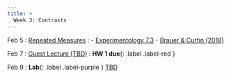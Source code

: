```yaml
---
title: >
  Week 3: Contrasts
---
```


Feb 5
: [Repeated Measures](https://socialinteractionlab.github.io/psych710-notes/simulation-2.html)
  : - [Experimentology 7.3](https://experimentology.io/007-models.html#regression-models)
    - [Brauer & Curtin (2018)](https://www.researchgate.net/profile/Markus-Brauer/publication/321329409_Linear_Mixed-Effects_Models_and_the_Analysis_of_Nonindependent_Data_A_Unified_Framework_to_Analyze_Categorical_and_Continuous_Independent_Variables_that_Vary_Within-Subjects_andor_Within-Items/links/5bb68148299bf1049b6f6e8e/Linear-Mixed-Effects-Models-and-the-Analysis-of-Nonindependent-Data-A-Unified-Framework-to-Analyze-Categorical-and-Continuous-Independent-Variables-that-Vary-Within-Subjects-and-or-Within-Items.pdf)

Feb 7
: [Guest Lecture (TBD)](#)
: **HW 1 due**{: .label .label-red }

Feb 9
: **Lab**{: .label .label-purple } [TBD](#)
